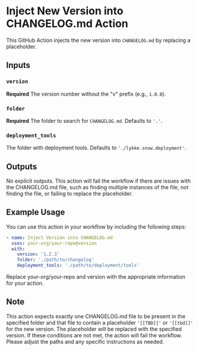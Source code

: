 # Inject New Version into CHANGELOG.md Action

This GitHub Action injects the new version into `CHANGELOG.md` by replacing a placeholder.

## Inputs

### `version`

**Required** The version number without the "v" prefix (e.g., `1.0.0`).

### `folder`

**Required** The folder to search for `CHANGELOG.md`. Defaults to `'.'`.

### `deployment_tools`

The folder with deployment tools. Defaults to `'./lykke.snow.deployment'`.

## Outputs

No explicit outputs. This action will fail the workflow if there are issues with the CHANGELOG.md file, such as finding multiple instances of the file, not finding the file, or failing to replace the placeholder.

## Example Usage

You can use this action in your workflow by including the following steps:

```yaml
- name: Inject Version into CHANGELOG.md
  uses: your-org/your-repo@version
  with:
    version: '1.2.3'
    folder: './path/to/changelog'
    deployment_tools: './path/to/deployment/tools'
```

Replace your-org/your-repo and version with the appropriate information for your action.

## Note
This action expects exactly one CHANGELOG.md file to be present in the specified folder and that file to contain a placeholder `'[[TBD]]'` or `'[[tbd]]'` for the new version. The placeholder will be replaced with the specified version. If these conditions are not met, the action will fail the workflow. 
Please adjust the paths and any specific instructions as needed.

